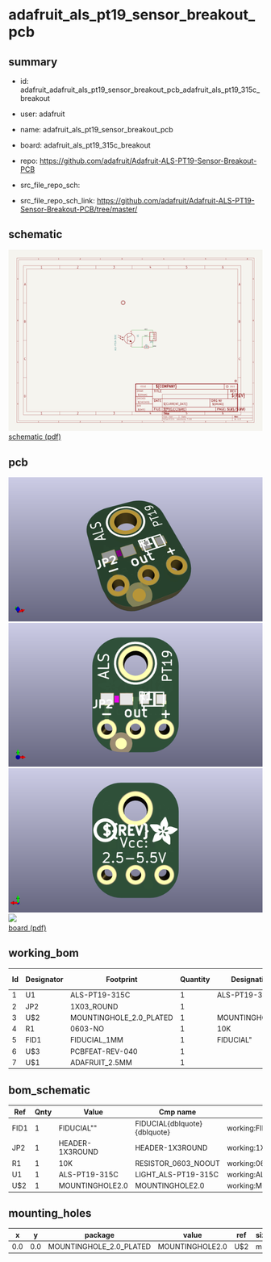 # adafruit_als_pt19_sensor_breakout_pcb
 
## summary 
* id: adafruit_adafruit_als_pt19_sensor_breakout_pcb_adafruit_als_pt19_315c_breakout
* user: adafruit
* name: adafruit_als_pt19_sensor_breakout_pcb
* board: adafruit_als_pt19_315c_breakout
* repo: https://github.com/adafruit/Adafruit-ALS-PT19-Sensor-Breakout-PCB



* src_file_repo_sch: 
* src_file_repo_sch_link: https://github.com/adafruit/Adafruit-ALS-PT19-Sensor-Breakout-PCB/tree/master/

## schematic  
![](working_schematic_600.png)  
[schematic (pdf)](working_schematic.pdf)  

## pcb  
![](working_3d_600.png) 
![](working_3d_front_600.png)  
![](working_3d_back_600.png)  
![](working_600.png)  
[board (pdf)](working.pdf)  

## working_bom
| Id | Designator | Footprint | Quantity | Designation | Supplier and ref |  | None | 
| --- | --- | --- | --- | --- | --- | --- | --- | 
| 1 | U1 | ALS-PT19-315C | 1 | ALS-PT19-315C |  |  | [''] | 
| 2 | JP2 | 1X03_ROUND | 1 |  |  |  | [''] | 
| 3 | U$2 | MOUNTINGHOLE_2.0_PLATED | 1 | MOUNTINGHOLE2.0 |  |  | [''] | 
| 4 | R1 | 0603-NO | 1 | 10K |  |  | [''] | 
| 5 | FID1 | FIDUCIAL_1MM | 1 | FIDUCIAL" |  |  | [''] | 
| 6 | U$3 | PCBFEAT-REV-040 | 1 |  |  |  | [''] | 
| 7 | U$1 | ADAFRUIT_2.5MM | 1 |  |  |  | [''] | 


## bom_schematic
| Ref | Qnty | Value | Cmp name | Footprint | Description | Vendor | DNP | 
| --- | --- | --- | --- | --- | --- | --- | --- | 
| FID1 | 1 | FIDUCIAL"" | FIDUCIAL{dblquote}{dblquote} | working:FIDUCIAL_1MM |  |  |  | 
| JP2 | 1 | HEADER-1X3ROUND | HEADER-1X3ROUND | working:1X03_ROUND |  |  |  | 
| R1 | 1 | 10K | RESISTOR_0603_NOOUT | working:0603-NO |  |  |  | 
| U1 | 1 | ALS-PT19-315C | LIGHT_ALS-PT19-315C | working:ALS-PT19-315C |  |  |  | 
| U$2 | 1 | MOUNTINGHOLE2.0 | MOUNTINGHOLE2.0 | working:MOUNTINGHOLE_2.0_PLATED |  |  |  | 


## mounting_holes
| x | y | package | value | ref | size | 
| --- | --- | --- | --- | --- | --- | 
| 0.0 | 0.0 | MOUNTINGHOLE_2.0_PLATED | MOUNTINGHOLE2.0 | U$2 | m3 | 


